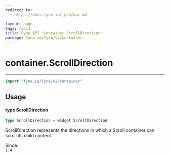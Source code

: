 ```yaml
---
redirect_to:
  - https://docs.fyne.io/_gen/api.md

layout: page
tags: [api]
title: Fyne API "container.ScrollDirection"
package: fyne.io/fyne/v2/container
---
```

# container.ScrollDirection
---
```go
import "fyne.io/fyne/v2/container"
```

## Usage

#### type ScrollDirection

```go
type ScrollDirection = widget.ScrollDirection
```

ScrollDirection represents the directions in which a Scroll container can scroll its child content.


<div class="since">Since: <code>
1.4</code></div>
